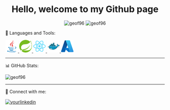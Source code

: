 <h1 align="center">Hello, welcome to my Github page</h1>

<p align="center">
  <img src="https://komarev.com/ghpvc/?username=geof96&label=Profile%20views&color=0e75b6&style=flat" alt="geof96" /> 
  <img src="https://img.shields.io/github/followers/geof96?label=Follow&style=social" alt="geof96" />
</p>

🚀 Languages and Tools:
<p align="left"> 
  <a href="https://www.java.com/" target="_blank"> <img src="https://raw.githubusercontent.com/devicons/devicon/master/icons/java/java-original.svg" alt="java" width="40" height="40"/> </a>
  <a href="https://spring.io/projects/spring-boot" target="_blank"> <img src="https://raw.githubusercontent.com/devicons/devicon/master/icons/spring/spring-original.svg" alt="spring" width="40" height="40"/> </a>
  <a href="https://reactjs.org/" target="_blank"> <img src="https://raw.githubusercontent.com/devicons/devicon/master/icons/react/react-original.svg" alt="react" width="40" height="40"/> </a>
  <a href="https://www.docker.com/" target="_blank"> <img src="https://raw.githubusercontent.com/devicons/devicon/master/icons/docker/docker-original.svg" alt="docker" width="40" height="40"/> </a>
  <a href="https://azure.microsoft.com/en-us/" target="_blank"> <img src="https://raw.githubusercontent.com/devicons/devicon/master/icons/azure/azure-original.svg" alt="azure" width="40" height="40"/> </a>
</p>

---

📊 GitHub Stats:
<p align="left">
  <img src="https://github-readme-stats.vercel.app/api?username=geof96&show_icons=true&locale=en" alt="geof96" />
</p>

---

🔗 Connect with me:
<p align="left">
  <a href="https://www.linkedin.com/in/anas-faisal-4b7798310/" target="blank"><img align="center" src="https://cdn.jsdelivr.net/npm/simple-icons@3.0.1/icons/linkedin.svg" alt="yourlinkedin" height="30" width="40" /></a>
